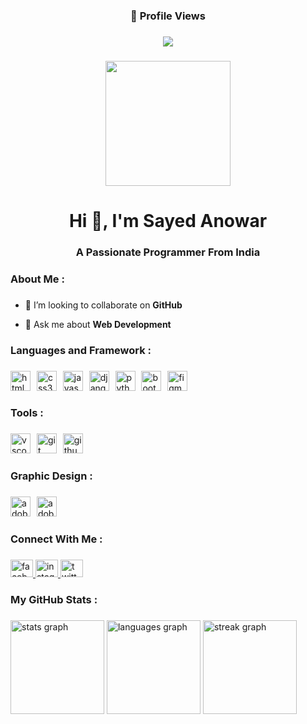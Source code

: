 <h3 align="center">👀 Profile Views</h3>

###

<div align="center">
  <img src="https://profile-counter.glitch.me/sayedanowar/count.svg?"  />
</div>

###

<div align="center">
  <img height="200" src="https://sayedanowar.vercel.app/static/home/pp.webp"  />
</div>

###

<h1 align="center">Hi 👋, I'm Sayed Anowar</h1>

###

<h3 align="center">A Passionate Programmer From India</h3>

###

<h3 align="left">About Me :</h3>

###

- 🤝 I’m looking to collaborate on **GitHub**

<!--👨‍💻 All of my projects are available at [sayedanowar.vercel.app]()-->

- 💬 Ask me about **Web Development**

<!--📫 How to reach me ****-->

<!--📄 Know about my experiences [resume]()-->

###

<h3 align="left">Languages and Framework :</h3>

###

<div align="left">
  <img src="https://cdn.jsdelivr.net/gh/devicons/devicon/icons/html5/html5-original.svg" height="32" alt="html5 logo"  />
  <img width="2" />
  <img src="https://cdn.jsdelivr.net/gh/devicons/devicon/icons/css3/css3-original.svg" height="32" alt="css3 logo"  />
  <img width="2" />
  <img src="https://cdn.jsdelivr.net/gh/devicons/devicon/icons/javascript/javascript-original.svg" height="32" alt="javascript logo"  />
  <img width="2" />
  <img src="https://cdn.jsdelivr.net/gh/devicons/devicon/icons/django/django-plain.svg" height="32" alt="django logo"  />
  <img width="2" />
  <img src="https://cdn.jsdelivr.net/gh/devicons/devicon/icons/python/python-original.svg" height="32" alt="python logo"  />
  <img width="2" />
  <img src="https://skillicons.dev/icons?i=bootstrap" height="32" alt="bootstrap logo"  />
  <img width="2" />
  <img src="https://cdn.jsdelivr.net/gh/devicons/devicon/icons/figma/figma-original.svg" height="32" alt="figma logo"  />
</div>

###

<h3 align="left">Tools :</h3>

###

<div align="left">
  <img src="https://cdn.jsdelivr.net/gh/devicons/devicon/icons/vscode/vscode-original.svg" height="32" alt="vscode logo"  />
  <img width="2" />
  <img src="https://cdn.jsdelivr.net/gh/devicons/devicon/icons/git/git-original.svg" height="32" alt="git logo"  />
  <img width="2" />
  <img src="https://skillicons.dev/icons?i=github" height="32" alt="github logo"  />
</div>

###

<h3 align="left">Graphic Design :</h3>

###

<div align="left">
  <img src="https://skillicons.dev/icons?i=ps" height="32" alt="adobephotoshop logo"  />
  <img width="2" />
  <img src="https://skillicons.dev/icons?i=ai" height="32" alt="adobeillustrator logo"  />
</div>

###

<h3 align="left">Connect With Me :</h3>

###

<div align="left">
  <a href="https://www.facebook.com/" target="_blank">
    <img src="https://raw.githubusercontent.com/maurodesouza/profile-readme-generator/master/src/assets/icons/social/facebook/default.svg" width="36" height="28" alt="facebook logo"  />
  </a>
  <a href="https://www.instagram.com/iamsayedanowar/" target="_blank">
    <img src="https://raw.githubusercontent.com/maurodesouza/profile-readme-generator/master/src/assets/icons/social/instagram/default.svg" width="36" height="28" alt="instagram logo"  />
  </a>
  <a href="https://twitter.com/" target="_blank">
    <img src="https://raw.githubusercontent.com/maurodesouza/profile-readme-generator/master/src/assets/icons/social/twitter/default.svg" width="36" height="28" alt="twitter logo"  />
  </a>
</div>

###

<h3 align="left">My GitHub Stats :</h3>

###

<div align="left">
  <img src="https://github-readme-stats.vercel.app/api?username=sayedanowar&hide_title=false&hide_rank=false&show_icons=true&include_all_commits=true&count_private=true&disable_animations=false&theme=dark&locale=en&hide_border=true&order=1" height="150" alt="stats graph"  />
  <img src="https://github-readme-stats.vercel.app/api/top-langs?username=sayedanowar&locale=en&hide_title=false&layout=compact&card_width=320&langs_count=5&theme=dark&hide_border=true&order=2" height="150" alt="languages graph"  />
  <img src="https://streak-stats.demolab.com?user=sayedanowar&locale=en&mode=daily&theme=dark&hide_border=true&border_radius=5&order=3" height="150" alt="streak graph"  />
</div>

###

